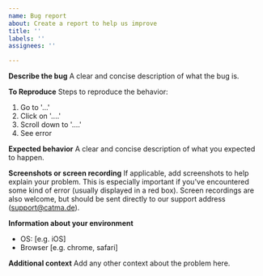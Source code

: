 ```yaml
---
name: Bug report
about: Create a report to help us improve
title: ''
labels: ''
assignees: ''

---
```


**Describe the bug**
A clear and concise description of what the bug is.

**To Reproduce**
Steps to reproduce the behavior:
1. Go to '...'
2. Click on '....'
3. Scroll down to '....'
4. See error

**Expected behavior**
A clear and concise description of what you expected to happen.

**Screenshots or screen recording**
If applicable, add screenshots to help explain your problem. This is especially important if you've encountered some kind of error (usually displayed in a red box). Screen recordings are also welcome, but should be sent directly to our support address (support@catma.de).

**Information about your environment**
 - OS: [e.g. iOS]
 - Browser [e.g. chrome, safari]

**Additional context**
Add any other context about the problem here.
